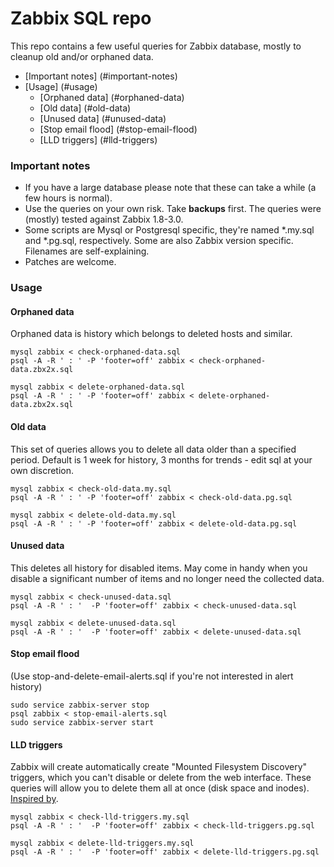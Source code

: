 # Zabbix SQL repo

This repo contains a few useful queries for Zabbix database, mostly to cleanup old and/or orphaned data.

- [Important notes] (#important-notes)
- [Usage] (#usage)
  * [Orphaned data] (#orphaned-data)
  * [Old data] (#old-data)
  * [Unused data] (#unused-data)
  * [Stop email flood] (#stop-email-flood)
  * [LLD triggers] (#lld-triggers)

### Important notes

* If you have a large database please note that these can take a while (a few hours is normal).
* Use the queries on your own risk. Take **backups** first. The queries were (mostly) tested against Zabbix 1.8-3.0.
* Some scripts are Mysql or Postgresql specific, they're named *.my.sql and *.pg.sql, respectively. Some are also Zabbix version specific. Filenames are self-explaining.
* Patches are welcome.

### Usage

#### Orphaned data

Orphaned data is history which belongs to deleted hosts and similar.

    mysql zabbix < check-orphaned-data.sql
    psql -A -R ' : ' -P 'footer=off' zabbix < check-orphaned-data.zbx2x.sql

    mysql zabbix < delete-orphaned-data.sql
    psql -A -R ' : ' -P 'footer=off' zabbix < delete-orphaned-data.zbx2x.sql

#### Old data

This set of queries allows you to delete all data older than a specified period. Default is 1 week for history, 3 months for trends - edit sql at your own discretion.

    mysql zabbix < check-old-data.my.sql
    psql -A -R ' : ' -P 'footer=off' zabbix < check-old-data.pg.sql

    mysql zabbix < delete-old-data.my.sql
    psql -A -R ' : ' -P 'footer=off' zabbix < delete-old-data.pg.sql

#### Unused data

This deletes all history for disabled items. May come in handy when you disable a significant number of items and no longer need the collected data.

    mysql zabbix < check-unused-data.sql
    psql -A -R ' : '  -P 'footer=off' zabbix < check-unused-data.sql

    mysql zabbix < delete-unused-data.sql
    psql -A -R ' : '  -P 'footer=off' zabbix < delete-unused-data.sql

#### Stop email flood

(Use stop-and-delete-email-alerts.sql if you're not interested in alert history)

    sudo service zabbix-server stop
    psql zabbix < stop-email-alerts.sql
    sudo service zabbix-server start

#### LLD triggers

Zabbix will create automatically create "Mounted Filesystem Discovery" triggers, which you can't disable or delete from the web interface. These queries will allow you to delete them all at once (disk space and inodes). [Inspired by](https://www.zabbix.com/forum/showthread.php?t=44028).

    mysql zabbix < check-lld-triggers.my.sql
    psql -A -R ' : '  -P 'footer=off' zabbix < check-lld-triggers.pg.sql

    mysql zabbix < delete-lld-triggers.my.sql
    psql -A -R ' : '  -P 'footer=off' zabbix < delete-lld-triggers.pg.sql

